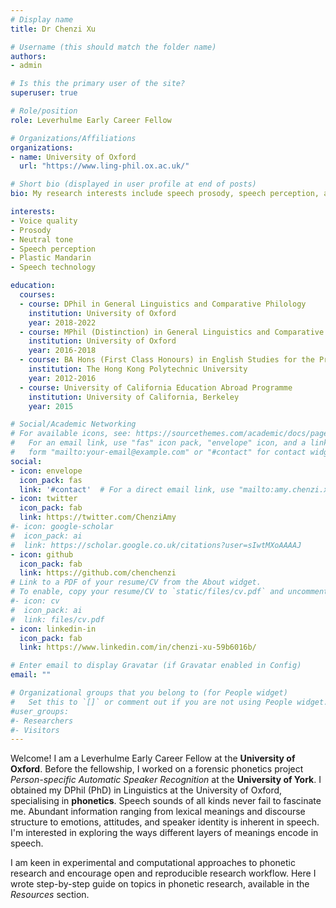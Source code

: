 ```yaml
---
# Display name
title: Dr Chenzi Xu

# Username (this should match the folder name)
authors:
- admin

# Is this the primary user of the site?
superuser: true

# Role/position
role: Leverhulme Early Career Fellow

# Organizations/Affiliations
organizations:
- name: University of Oxford
  url: "https://www.ling-phil.ox.ac.uk/"

# Short bio (displayed in user profile at end of posts)
bio: My research interests include speech prosody, speech perception, and speech technology.

interests:
- Voice quality
- Prosody
- Neutral tone
- Speech perception
- Plastic Mandarin
- Speech technology

education:
  courses:
  - course: DPhil in General Linguistics and Comparative Philology
    institution: University of Oxford
    year: 2018-2022
  - course: MPhil (Distinction) in General Linguistics and Comparative Philology
    institution: University of Oxford
    year: 2016-2018
  - course: BA Hons (First Class Honours) in English Studies for the Professions Minor in Translation and Bilingual Communication
    institution: The Hong Kong Polytechnic University
    year: 2012-2016
  - course: University of California Education Abroad Programme 
    institution: University of California, Berkeley
    year: 2015

# Social/Academic Networking
# For available icons, see: https://sourcethemes.com/academic/docs/page-builder/#icons
#   For an email link, use "fas" icon pack, "envelope" icon, and a link in the
#   form "mailto:your-email@example.com" or "#contact" for contact widget.
social:
- icon: envelope
  icon_pack: fas
  link: '#contact'  # For a direct email link, use "mailto:amy.chenzi.xu@gmail.com".
- icon: twitter
  icon_pack: fab
  link: https://twitter.com/ChenziAmy
#- icon: google-scholar
#  icon_pack: ai
#  link: https://scholar.google.co.uk/citations?user=sIwtMXoAAAAJ
- icon: github
  icon_pack: fab
  link: https://github.com/chenchenzi
# Link to a PDF of your resume/CV from the About widget.
# To enable, copy your resume/CV to `static/files/cv.pdf` and uncomment the lines below.
#- icon: cv
#  icon_pack: ai
#  link: files/cv.pdf
- icon: linkedin-in
  icon_pack: fab
  link: https://www.linkedin.com/in/chenzi-xu-59b6016b/  

# Enter email to display Gravatar (if Gravatar enabled in Config)
email: ""

# Organizational groups that you belong to (for People widget)
#   Set this to `[]` or comment out if you are not using People widget.
#user_groups:
#- Researchers
#- Visitors
---
```


Welcome! I am a Leverhulme Early Career Fellow at the **University of Oxford**. Before the fellowship, I worked on a forensic phonetics project *Person-specific Automatic Speaker Recognition* at the **University of York**. I obtained my DPhil (PhD) in Linguistics at the University of Oxford, specialising in **phonetics**. Speech sounds of all kinds never fail to fascinate me. Abundant information ranging from lexical meanings and discourse structure to emotions, attitudes, and speaker identity is inherent in speech. I'm interested in exploring the ways different layers of meanings encode in speech. 

I am keen in experimental and computational approaches to phonetic research and encourage open and reproducible research workflow. Here I wrote step-by-step guide on topics in phonetic research, available in the *Resources* section. 
